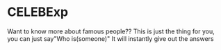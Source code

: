 # CELEBExp
Want to know more about famous people??
This is just the thing for you, you can just say"Who is(someone)" It will instantly give out the answers
